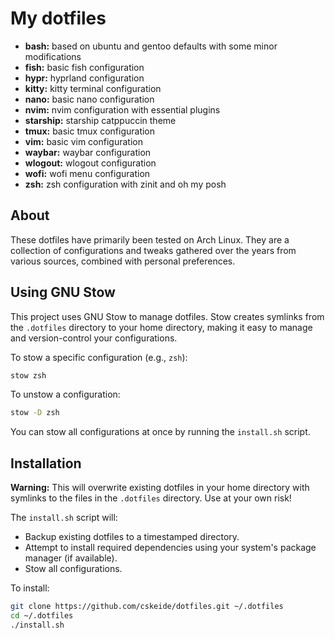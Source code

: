 # My dotfiles
* **bash:** based on ubuntu and gentoo defaults with some minor modifications
* **fish:** basic fish configuration
* **hypr:** hyprland configuration
* **kitty:** kitty terminal configuration
* **nano:** basic nano configuration
* **nvim:** nvim configuration with essential plugins
* **starship:** starship catppuccin theme
* **tmux:** basic tmux configuration
* **vim:** basic vim configuration
* **waybar:** waybar configuration
* **wlogout:** wlogout configuration
* **wofi:** wofi menu configuration
* **zsh:** zsh configuration with zinit and oh my posh

## About
These dotfiles have primarily been tested on Arch Linux. They are a collection of configurations and tweaks gathered over the years from various sources, combined with personal preferences.

## Using GNU Stow
This project uses GNU Stow to manage dotfiles. Stow creates symlinks from the `.dotfiles` directory to your home directory, making it easy to manage and version-control your configurations.

To stow a specific configuration (e.g., `zsh`):
```bash
stow zsh
```

To unstow a configuration:
```bash
stow -D zsh
```

You can stow all configurations at once by running the `install.sh` script.

## Installation
**Warning:** This will overwrite existing dotfiles in your home directory with symlinks to the files in the `.dotfiles` directory. Use at your own risk!

The `install.sh` script will:
- Backup existing dotfiles to a timestamped directory.
- Attempt to install required dependencies using your system's package manager (if available).
- Stow all configurations.

To install:
```bash
git clone https://github.com/cskeide/dotfiles.git ~/.dotfiles
cd ~/.dotfiles
./install.sh
```
